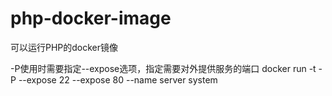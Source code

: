 # php-docker-image
可以运行PHP的docker镜像

-P使用时需要指定--expose选项，指定需要对外提供服务的端口
docker run -t -P --expose 22 --expose 80 --name server  system
